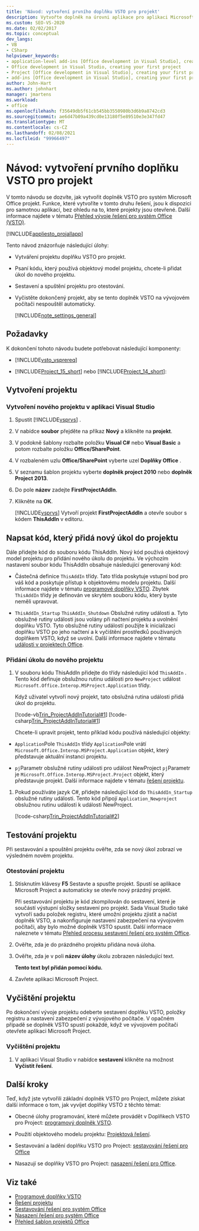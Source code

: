 ```yaml
---
title: 'Návod: vytvoření prvního doplňku VSTO pro projekt'
description: Vytvořte doplněk na úrovni aplikace pro aplikaci Microsoft Project. Tato funkce je k dispozici pro samotnou aplikaci, bez ohledu na to, které projekty jsou otevřené.
ms.custom: SEO-VS-2020
ms.date: 02/02/2017
ms.topic: conceptual
dev_langs:
- VB
- CSharp
helpviewer_keywords:
- application-level add-ins [Office development in Visual Studio], creating your first project
- Office development in Visual Studio, creating your first project
- Project [Office development in Visual Studio], creating your first project
- add-ins [Office development in Visual Studio], creating your first project
author: John-Hart
ms.author: johnhart
manager: jmartens
ms.workload:
- office
ms.openlocfilehash: f35649db5f61cb545bb3550980b3d6b9a8742cd3
ms.sourcegitcommit: ae6d47b09a439cd0e13180f5e89510e3e347fd47
ms.translationtype: MT
ms.contentlocale: cs-CZ
ms.lasthandoff: 02/08/2021
ms.locfileid: "99966497"
---
```

# <a name="walkthrough-create-your-first-vsto-add-in-for-project"></a>Návod: vytvoření prvního doplňku VSTO pro projekt
  V tomto návodu se dozvíte, jak vytvořit doplněk VSTO pro systém Microsoft Office projekt. Funkce, které vytvoříte v tomto druhu řešení, jsou k dispozici pro samotnou aplikaci, bez ohledu na to, které projekty jsou otevřené. Další informace najdete v tématu [Přehled vývoje řešení pro systém Office &#40;VSTO&#41;](../vsto/office-solutions-development-overview-vsto.md).

 [!INCLUDE[appliesto_projallapp](../vsto/includes/appliesto-projallapp-md.md)]

 Tento návod znázorňuje následující úlohy:

- Vytváření projektu doplňku VSTO pro projekt.

- Psaní kódu, který používá objektový model projektu, chcete-li přidat úkol do nového projektu.

- Sestavení a spuštění projektu pro otestování.

- Vyčistěte dokončený projekt, aby se tento doplněk VSTO na vývojovém počítači nespouštěl automaticky.

  [!INCLUDE[note_settings_general](../sharepoint/includes/note-settings-general-md.md)]

## <a name="prerequisites"></a>Požadavky
 K dokončení tohoto návodu budete potřebovat následující komponenty:

- [!INCLUDE[vsto_vsprereq](../vsto/includes/vsto-vsprereq-md.md)]

- [!INCLUDE[Project_15_short](../vsto/includes/project-15-short-md.md)] nebo [!INCLUDE[Project_14_short](../vsto/includes/project-14-short-md.md)]:

## <a name="create-the-project"></a>Vytvoření projektu

### <a name="to-create-a-new-project-in-visual-studio"></a>Vytvoření nového projektu v aplikaci Visual Studio

1. Spustit [!INCLUDE[vsprvs](../sharepoint/includes/vsprvs-md.md)] .

2. V nabídce **soubor** přejděte na příkaz **Nový** a klikněte na **projekt**.

3. V podokně šablony rozbalte položku **Visual C#** nebo **Visual Basic** a potom rozbalte položku **Office/SharePoint**.

4. V rozbaleném uzlu **Office/SharePoint** vyberte uzel **Doplňky Office** .

5. V seznamu šablon projektu vyberte **doplněk project 2010** nebo **doplněk Project 2013**.

6. Do pole **název** zadejte **FirstProjectAddIn**.

7. Klikněte na **OK**.

     [!INCLUDE[vsprvs](../sharepoint/includes/vsprvs-md.md)] Vytvoří projekt **FirstProjectAddIn** a otevře soubor s kódem **ThisAddIn** v editoru.

## <a name="write-code-that-adds-a-new-task-to-a-project"></a>Napsat kód, který přidá nový úkol do projektu
 Dále přidejte kód do souboru kódu ThisAddIn. Nový kód používá objektový model projektu pro přidání nového úkolu do projektu. Ve výchozím nastavení soubor kódu ThisAddIn obsahuje následující generovaný kód:

- Částečná definice `ThisAddIn` třídy. Tato třída poskytuje vstupní bod pro váš kód a poskytuje přístup k objektovému modelu projektu. Další informace najdete v tématu [programové doplňky VSTO](../vsto/programming-vsto-add-ins.md). Zbytek `ThisAddIn` třídy je definován ve skrytém souboru kódu, který byste neměli upravovat.

- `ThisAddIn_Startup` `ThisAddIn_Shutdown` Obslužné rutiny události a. Tyto obslužné rutiny události jsou volány při načtení projektu a uvolnění doplňku VSTO. Tyto obslužné rutiny událostí použijte k inicializaci doplňku VSTO po jeho načtení a k vyčištění prostředků používaných doplňkem VSTO, když se uvolní. Další informace najdete v tématu [události v projektech Office](../vsto/events-in-office-projects.md).

### <a name="to-add-a-task-to-a-new-project"></a>Přidání úkolu do nového projektu

1. V souboru kódu ThisAddIn přidejte do třídy následující kód `ThisAddIn` . Tento kód definuje obslužnou rutinu události pro `NewProject` událost `Microsoft.Office.Interop.MSProject.Application` třídy.

    Když uživatel vytvoří nový projekt, tato obslužná rutina události přidá úkol do projektu.

    [!code-vb[Trin_ProjectAddInTutorial#1](../vsto/codesnippet/VisualBasic/Trin_ProjectAddInTutorial/ThisAddIn.vb#1)]
    [!code-csharp[Trin_ProjectAddInTutorial#1](../vsto/codesnippet/CSharp/Trin_ProjectAddInTutorial/ThisAddIn.cs#1)]

   Chcete-li upravit projekt, tento příklad kódu používá následující objekty:

- `Application`Pole `ThisAddIn` třídy `Application`Pole vrátí `Microsoft.Office.Interop.MSProject.Application` objekt, který představuje aktuální instanci projektu.

- `pj`Parametr obslužné rutiny události pro událost NewProject `pj`Parametr je `Microsoft.Office.Interop.MSProject.Project` objekt, který představuje projekt. Další informace najdete v tématu [řešení projektu](../vsto/project-solutions.md).

1. Pokud používáte jazyk C#, přidejte následující kód do `ThisAddIn_Startup` obslužné rutiny události. Tento kód připojí `Application_Newproject` obslužnou rutinu události k události NewProject.

     [!code-csharp[Trin_ProjectAddInTutorial#2](../vsto/codesnippet/CSharp/Trin_ProjectAddInTutorial/ThisAddIn.cs#2)]

## <a name="test-the-project"></a>Testování projektu
 Při sestavování a spouštění projektu ověřte, zda se nový úkol zobrazí ve výsledném novém projektu.

### <a name="to-test-the-project"></a>Otestování projektu

1. Stisknutím klávesy **F5** Sestavte a spusťte projekt. Spustí se aplikace Microsoft Project a automaticky se otevře nový prázdný projekt.

     Při sestavování projektu je kód zkompilován do sestavení, které je součástí výstupní složky sestavení pro projekt. Sada Visual Studio také vytvoří sadu položek registru, které umožní projektu zjistit a načíst doplněk VSTO, a nakonfiguruje nastavení zabezpečení na vývojovém počítači, aby bylo možné doplněk VSTO spustit. Další informace naleznete v tématu [Přehled procesu sestavení řešení pro systém Office](/previous-versions/visualstudio/visual-studio-2010/h2c9cdc0(v=vs.100)).

2. Ověřte, zda je do prázdného projektu přidána nová úloha.

3. Ověřte, zda je v poli **název úlohy** úkolu zobrazen následující text.

     **Tento text byl přidán pomocí kódu.**

4. Zavřete aplikaci Microsoft Project.

## <a name="clean-up-the-project"></a>Vyčištění projektu
 Po dokončení vývoje projektu odeberte sestavení doplňku VSTO, položky registru a nastavení zabezpečení z vývojového počítače. V opačném případě se doplněk VSTO spustí pokaždé, když ve vývojovém počítači otevřete aplikaci Microsoft Project.

### <a name="to-clean-up-your-project"></a>Vyčištění projektu

1. V aplikaci Visual Studio v nabídce **sestavení** klikněte na možnost **Vyčistit řešení**.

## <a name="next-steps"></a>Další kroky
 Teď, když jste vytvořili základní doplněk VSTO pro Project, můžete získat další informace o tom, jak vyvíjet doplňky VSTO z těchto témat:

- Obecné úlohy programování, které můžete provádět v Doplňkech VSTO pro Project: [programový doplněk VSTO](../vsto/programming-vsto-add-ins.md).

- Použití objektového modelu projektu: [Projektová řešení](../vsto/project-solutions.md).

- Sestavování a ladění doplňku VSTO pro Project: [sestavování řešení pro Office](../vsto/building-office-solutions.md)

- Nasazují se doplňky VSTO pro Project: [nasazení řešení pro Office](../vsto/deploying-an-office-solution.md).

## <a name="see-also"></a>Viz také
- [Programové doplňky VSTO](../vsto/programming-vsto-add-ins.md)
- [Řešení projektu](../vsto/project-solutions.md)
- [Sestavování řešení pro systém Office](../vsto/building-office-solutions.md)
- [Nasazení řešení pro systém Office](../vsto/deploying-an-office-solution.md)
- [Přehled šablon projektů Office](../vsto/office-project-templates-overview.md)
